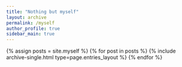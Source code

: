 ```yaml
---
title: "Nothing but myself"
layout: archive
permalink: /myself
author_profile: true
sidebar_main: true
---
```



{% assign posts = site.myself %}
{% for post in posts %} {% include archive-single.html type=page.entries_layout %} {% endfor %}
